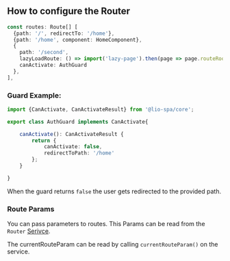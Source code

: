 ## How to configure the Router

```ts
const routes: Route[] [
  {path: '/', redirectTo: '/home'},
  {path: '/home', component: HomeComponent},
  {
    path: '/second', 
    lazyLoadRoute: () => import('lazy-page').then(page => page.routeRootComp),
    canActivate: AuthGuard
  },
],
```

### Guard Example:

```ts
import {CanActivate, CanActivateResult} from '@lio-spa/core';

export class AuthGuard implements CanActivate{

    canActivate(): CanActivateResult {
        return {
            canActivate: false,
            redirectToPath: '/home'
        };
    }

} 
```

When the guard returns `false` the user gets redirected to the provided path.

### Route Params

You can pass parameters to routes. This Params can be read from the `Router` [Serivce](services.md).

The currentRouteParam can be read by calling `currentRouteParam()` on the service.
